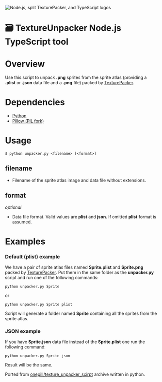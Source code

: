 ![Node.js, split TexturePacker, and TypeScript logos](https://user-images.githubusercontent.com/7340300/207878018-21d96c16-980a-4d96-8c5b-b3c913024dfb.png)

# 🗃️ TextureUnpacker Node.js TypeScript tool

# Overview
Use this script to unpack **.png** sprites from the sprite atlas (providing a **.plist** or **.json** data file and a **.png** file) packed by [TexturePacker](http://www.codeandweb.com/texturepacker/).

# Dependencies
  - [Python](http://www.python.org)
  - [Pillow (PIL fork)](https://github.com/python-pillow/Pillow) 

# Usage
	
	$ python unpacker.py <filename> [<format>]
	
## filename

- Filename of the sprite atlas image and data file without extensions.

## format 

*optional*

- Data file format. Valid values are **plist** and **json**. If omitted **plist** format is assumed.

# Examples

### Default (plist) example

We have a pair of sprite atlas files named **Sprite.plist** and **Sprite.png** packed by [TexturePacker](http://www.codeandweb.com/texturepacker/).
Put them in the same folder as the **unpacker.py** script and run one of the following commands:

    python unpacker.py Sprite
    
or

    python unpacker.py Sprite plist
    
    
Script will generate a folder named **Sprite** containing all the sprites from the sprite atlas.

### JSON example

If you have **Sprite.json** data file instead of the **Sprite.plist** one run the following command:

    python unpacker.py Sprite json
    
Result will be the same.

Ported from [onepill/texture_unpacker_scirpt](https://github.com/onepill/texture_unpacker_scirpt) archive written in python.
